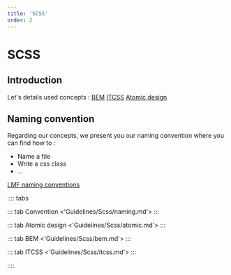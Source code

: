 ```yaml
---
title: 'SCSS'
order: 2
---
```


# SCSS

## Introduction

Let's details used concepts :
[BEM](bem/)
[ITCSS](itcss/)
[Atomic design](atomic/)

## Naming convention

Regarding our concepts, we present you our naming convention where you can find how to :
* Name a file
* Write a css class
* ...

[LMF naming conventions](/naming/)

:::: tabs

::: tab Convention
<'Guidelines/Scss/naming.md'>
:::

::: tab Atomic design
<'Guidelines/Scss/atomic.md'>
:::

::: tab BEM
<'Guidelines/Scss/bem.md'>
:::

::: tab ITCSS
<'Guidelines/Scss/itcss.md'>
:::

::::